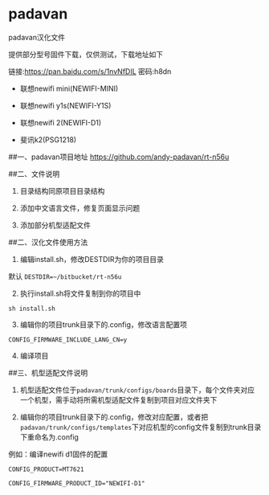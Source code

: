 # padavan
padavan汉化文件

提供部分型号固件下载，仅供测试，下载地址如下

 链接:https://pan.baidu.com/s/1nvNfDIL 密码:h8dn

- 联想newifi mini(NEWIFI-MINI)

- 联想newifi y1s(NEWIFI-Y1S)

- 联想newifi 2(NEWIFI-D1)

- 斐讯k2(PSG1218)

##一、padavan项目地址
https://github.com/andy-padavan/rt-n56u

##二、文件说明

1. 目录结构同原项目目录结构

2. 添加中文语言文件，修复页面显示问题

3. 添加部分机型适配文件

##二、汉化文件使用方法

1. 编辑install.sh，修改DESTDIR为你的项目目录

 默认 `DESTDIR=~/bitbucket/rt-n56u`

2. 执行install.sh将文件复制到你的项目中

 `sh install.sh`

3. 编辑你的项目trunk目录下的.config，修改语言配置项

 `CONFIG_FIRMWARE_INCLUDE_LANG_CN=y`

4. 编译项目

##三、机型适配文件说明

1. 机型适配文件位于`padavan/trunk/configs/boards`目录下，每个文件夹对应一个机型，需手动将所需机型适配文件复制到项目对应文件夹下

2. 编辑你的项目trunk目录下的.config，修改对应配置，或者把`padavan/trunk/configs/templates`下对应机型的config文件复制到trunk目录下重命名为.config
 
 例如：编译newifi d1固件的配置

 `CONFIG_PRODUCT=MT7621`
 
 `CONFIG_FIRMWARE_PRODUCT_ID="NEWIFI-D1"`
